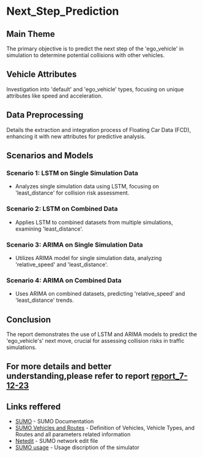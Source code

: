 # Next_Step_Prediction

## Main Theme
The primary objective is to predict the next step of the 'ego_vehicle' in simulation to determine potential collisions with other vehicles.

## Vehicle Attributes
Investigation into 'default' and 'ego_vehicle' types, focusing on unique attributes like speed and acceleration.

## Data Preprocessing
Details the extraction and integration process of Floating Car Data (FCD), enhancing it with new attributes for predictive analysis.

## Scenarios and Models
### Scenario 1: LSTM on Single Simulation Data
- Analyzes single simulation data using LSTM, focusing on 'least_distance' for collision risk assessment.

### Scenario 2: LSTM on Combined Data
- Applies LSTM to combined datasets from multiple simulations, examining 'least_distance'.

### Scenario 3: ARIMA on Single Simulation Data
- Utilizes ARIMA model for single simulation data, analyzing 'relative_speed' and 'least_distance'.

### Scenario 4: ARIMA on Combined Data
- Uses ARIMA on combined datasets, predicting 'relative_speed' and 'least_distance' trends.

## Conclusion
The report demonstrates the use of LSTM and ARIMA models to predict the 'ego_vehicle's' next move, crucial for assessing collision risks in traffic simulations.

## For more details and better understanding,please refer to report [report_7-12-23](https://github.com/CL2-UWaterloo/ece699-traffic-simulation/blob/main/HighwayScenario/Study_9-Next_Step_Prediction/report_7-12-23.pdf)

## Links reffered
- [SUMO] - SUMO Documentation
- [SUMO Vehicles and Routes] - Definition of Vehicles, Vehicle Types, and Routes and all parameters related information
- [Netedit] - SUMO network edit file
- [SUMO usage] - Usage discription of the simulator


[SUMO]: <https://sumo.dlr.de/docs/index.html>
[SUMO Vehicles and Routes]: <https://sumo.dlr.de/docs/Definition_of_Vehicles%2C_Vehicle_Types%2C_and_Routes.html#junction_model_parameters>
[Netedit]: <https://sumo.dlr.de/docs/Netedit/>
[SUMO usage]: <https://sumo.dlr.de/docs/sumo.html>
[xml2csv]: <https://sumo.dlr.de/docs/Tools/Xml.html>
[Full output xml]: <https://sumo.dlr.de/docs/Simulation/Output/FullOutput.html>
